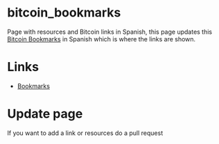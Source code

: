 # bitcoin_bookmarks
Page with resources and Bitcoin links in Spanish, this page updates this [Bitcoin Bookmarks](https://bgeometrics.com/673-2/) in Spanish which is where the links are shown.

# Links
* [Bookmarks](https://bgeometrics.com/673-2/)

# Update page
If you want to add a link or resources do a pull request
